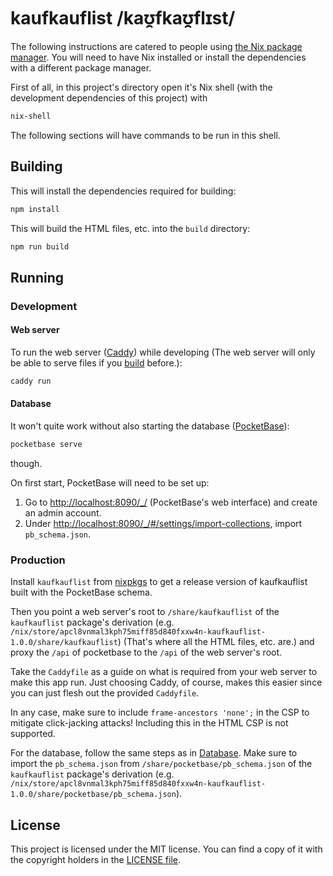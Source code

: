# kaufkauflist /kaʊ̯fkaʊ̯flɪst/

The following instructions are catered to people using [the Nix package manager](https://nixos.org/). You will need to have Nix installed or install the dependencies with a different package manager.

First of all, in this project's directory open it's Nix shell (with the development dependencies of this project) with

```bash
nix-shell
```

The following sections will have commands to be run in this shell.

## Building

This will install the dependencies required for building:

```bash
npm install
```

This will build the HTML files, etc. into the `build` directory:

```bash
npm run build
```

## Running

### Development

#### Web server

To run the web server ([Caddy](https://caddyserver.com/)) while developing (The web server will only be able to serve files if you [build](#building) before.):

```bash
caddy run
```

#### Database

It won't quite work without also starting the database ([PocketBase](https://pocketbase.io)):

```bash
pocketbase serve
```

though.

On first start, PocketBase will need to be set up:

1. Go to <http://localhost:8090/_/> (PocketBase's web interface) and create an admin account.
2. Under <http://localhost:8090/_/#/settings/import-collections>, import `pb_schema.json`.

### Production

Install `kaufkauflist` from [nixpkgs](https://github.com/NixOS/nixpkgs) to get a release version of kaufkauflist built with the PocketBase schema.

Then you point a web server's root to `/share/kaufkauflist` of the `kaufkauflist` package's derivation (e.g. `/nix/store/apcl8vnmal3kph75miff85d840fxxw4n-kaufkauflist-1.0.0/share/kaufkauflist`) (That's where all the HTML files, etc. are.) and proxy the `/api` of pocketbase to the `/api` of the web server's root.

Take the `Caddyfile` as a guide on what is required from your web server to make this app run. Just choosing Caddy, of course, makes this easier since you can just flesh out the provided `Caddyfile`.

In any case, make sure to include `frame-ancestors 'none';` in the CSP to mitigate click-jacking attacks! Including this in the HTML CSP is not supported.

For the database, follow the same steps as in [Database](#database). Make sure to import the `pb_schema.json` from `/share/pocketbase/pb_schema.json` of the `kaufkauflist` package's derivation (e.g. `/nix/store/apcl8vnmal3kph75miff85d840fxxw4n-kaufkauflist-1.0.0/share/pocketbase/pb_schema.json`).

## License

This project is licensed under the MIT license. You can find a copy of it with the copyright holders in the [LICENSE file](LICENSE).
